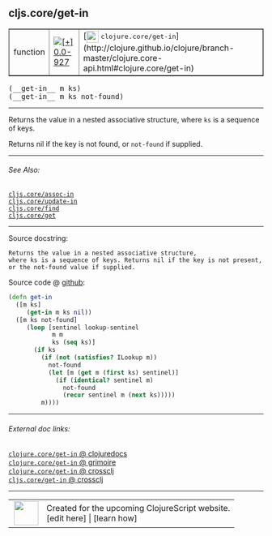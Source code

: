 ## cljs.core/get-in



 <table border="1">
<tr>
<td>function</td>
<td><a href="https://github.com/cljsinfo/cljs-api-docs/tree/0.0-927"><img valign="middle" alt="[+] 0.0-927" title="Added in 0.0-927" src="https://img.shields.io/badge/+-0.0--927-lightgrey.svg"></a> </td>
<td>
[<img height="24px" valign="middle" src="http://i.imgur.com/1GjPKvB.png"> <samp>clojure.core/get-in</samp>](http://clojure.github.io/clojure/branch-master/clojure.core-api.html#clojure.core/get-in)
</td>
</tr>
</table>


 <samp>
(__get-in__ m ks)<br>
</samp>
 <samp>
(__get-in__ m ks not-found)<br>
</samp>

---

Returns the value in a nested associative structure, where `ks` is a sequence of
keys.

Returns nil if the key is not found, or `not-found` if supplied.



---


###### See Also:

[`cljs.core/assoc-in`](../cljs.core/assoc-in.md)<br>
[`cljs.core/update-in`](../cljs.core/update-in.md)<br>
[`cljs.core/find`](../cljs.core/find.md)<br>
[`cljs.core/get`](../cljs.core/get.md)<br>

---


Source docstring:

```
Returns the value in a nested associative structure,
where ks is a sequence of keys. Returns nil if the key is not present,
or the not-found value if supplied.
```


Source code @ [github](https://github.com/clojure/clojurescript/blob/r1934/src/cljs/cljs/core.cljs#L3032-L3051):

```clj
(defn get-in
  ([m ks]
     (get-in m ks nil))
  ([m ks not-found]
     (loop [sentinel lookup-sentinel
            m m
            ks (seq ks)]
       (if ks
         (if (not (satisfies? ILookup m))
           not-found
           (let [m (get m (first ks) sentinel)]
             (if (identical? sentinel m)
               not-found
               (recur sentinel m (next ks)))))
         m))))
```

<!--
Repo - tag - source tree - lines:

 <pre>
clojurescript @ r1934
└── src
    └── cljs
        └── cljs
            └── <ins>[core.cljs:3032-3051](https://github.com/clojure/clojurescript/blob/r1934/src/cljs/cljs/core.cljs#L3032-L3051)</ins>
</pre>

-->

---



###### External doc links:

[`clojure.core/get-in` @ clojuredocs](http://clojuredocs.org/clojure.core/get-in)<br>
[`clojure.core/get-in` @ grimoire](http://conj.io/store/v1/org.clojure/clojure/1.7.0-beta3/clj/clojure.core/get-in/)<br>
[`clojure.core/get-in` @ crossclj](http://crossclj.info/fun/clojure.core/get-in.html)<br>
[`cljs.core/get-in` @ crossclj](http://crossclj.info/fun/cljs.core.cljs/get-in.html)<br>

---

 <table>
<tr><td>
<img valign="middle" align="right" width="48px" src="http://i.imgur.com/Hi20huC.png">
</td><td>
Created for the upcoming ClojureScript website.<br>
[edit here] | [learn how]
</td></tr></table>

[edit here]:https://github.com/cljsinfo/cljs-api-docs/blob/master/cljsdoc/cljs.core/get-in.cljsdoc
[learn how]:https://github.com/cljsinfo/cljs-api-docs/wiki/cljsdoc-files

<!--

This information was too distracting to show to readers, but I'll leave it
commented here since it is helpful to:

- pretty-print the data used to generate this document
- and show how to retrieve that data



The API data for this symbol:

```clj
{:description "Returns the value in a nested associative structure, where `ks` is a sequence of\nkeys.\n\nReturns nil if the key is not found, or `not-found` if supplied.",
 :ns "cljs.core",
 :name "get-in",
 :signature ["[m ks]" "[m ks not-found]"],
 :history [["+" "0.0-927"]],
 :type "function",
 :related ["cljs.core/assoc-in"
           "cljs.core/update-in"
           "cljs.core/find"
           "cljs.core/get"],
 :full-name-encode "cljs.core/get-in",
 :source {:code "(defn get-in\n  ([m ks]\n     (get-in m ks nil))\n  ([m ks not-found]\n     (loop [sentinel lookup-sentinel\n            m m\n            ks (seq ks)]\n       (if ks\n         (if (not (satisfies? ILookup m))\n           not-found\n           (let [m (get m (first ks) sentinel)]\n             (if (identical? sentinel m)\n               not-found\n               (recur sentinel m (next ks)))))\n         m))))",
          :title "Source code",
          :repo "clojurescript",
          :tag "r1934",
          :filename "src/cljs/cljs/core.cljs",
          :lines [3032 3051]},
 :full-name "cljs.core/get-in",
 :clj-symbol "clojure.core/get-in",
 :docstring "Returns the value in a nested associative structure,\nwhere ks is a sequence of keys. Returns nil if the key is not present,\nor the not-found value if supplied."}

```

Retrieve the API data for this symbol:

```clj
;; from Clojure REPL
(require '[clojure.edn :as edn])
(-> (slurp "https://raw.githubusercontent.com/cljsinfo/cljs-api-docs/catalog/cljs-api.edn")
    (edn/read-string)
    (get-in [:symbols "cljs.core/get-in"]))
```

-->
